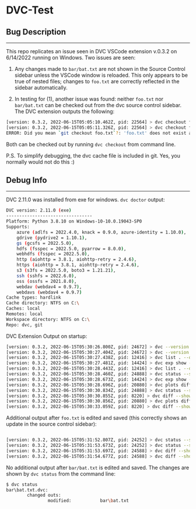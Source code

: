 # DVC-Test

## Bug Description

---

This repo replicates an issue seen in DVC VSCode extension v.0.3.2 on 6/14/2022 running on Windows. Two issues are seen:

1. Any changes made to `bar/bat.txt` are not shown in the Source Control sidebar unless the VSCode window is reloaded. This only appears to be true of nested files; changes to `foo.txt` are correctly reflected in the sidebar automatically.

2. In testing for (1), another issue was found: neither `foo.txt` nor `bar/bat.txt` can be checked out from the dvc source control sidebar. The DVC extension outputs the following:

```bash
[version: 0.3.2, 2022-06-15T05:05:10.462Z, pid: 22564] > dvc checkout foo.txt - INITIALIZED
[version: 0.3.2, 2022-06-15T05:05:11.326Z, pid: 22564] > dvc checkout foo.txt - FAILED with code 255 (890ms)
ERROR: Did you mean `git checkout foo.txt`?: 'foo.txt' does not exist as an output or a stage name in 'dvc.yaml': 'dvc.yaml' does not exist
```

Both can be checked out by running `dvc checkout` from command line.

P.S. To simplify debugging, the dvc cache file is included in git. Yes, you normally would not do this :)

## Debug Info

---

DVC 2.11.0 was installed from exe for windows. `dvc doctor` output:

```bash
DVC version: 2.11.0 (exe)
---------------------------------
Platform: Python 3.8.10 on Windows-10-10.0.19043-SP0
Supports:
    azure (adlfs = 2022.4.0, knack = 0.9.0, azure-identity = 1.10.0),
    gdrive (pydrive2 = 1.10.1),
    gs (gcsfs = 2022.5.0),
    hdfs (fsspec = 2022.5.0, pyarrow = 8.0.0),
    webhdfs (fsspec = 2022.5.0),
    http (aiohttp = 3.8.1, aiohttp-retry = 2.4.6),
    https (aiohttp = 3.8.1, aiohttp-retry = 2.4.6),
    s3 (s3fs = 2022.5.0, boto3 = 1.21.21),
    ssh (sshfs = 2022.6.0),
    oss (ossfs = 2021.8.0),
    webdav (webdav4 = 0.9.7),
    webdavs (webdav4 = 0.9.7)
Cache types: hardlink
Cache directory: NTFS on C:\
Caches: local
Remotes: local
Workspace directory: NTFS on C:\
Repo: dvc, git
```

DVC Extension Output on startup:

```bash
[version: 0.3.2, 2022-06-15T05:30:26.800Z, pid: 24672] > dvc --version - INITIALIZED
[version: 0.3.2, 2022-06-15T05:30:27.404Z, pid: 24672] > dvc --version - COMPLETED (623ms)
[version: 0.3.2, 2022-06-15T05:30:27.438Z, pid: 12416] > dvc list . --dvc-only -R --show-json - INITIALIZED
[version: 0.3.2, 2022-06-15T05:30:27.481Z, pid: 14424] > dvc exp show --show-json - INITIALIZED
[version: 0.3.2, 2022-06-15T05:30:28.443Z, pid: 12416] > dvc list . --dvc-only -R --show-json - COMPLETED (1024ms)
[version: 0.3.2, 2022-06-15T05:30:28.460Z, pid: 24888] > dvc status --show-json - INITIALIZED
[version: 0.3.2, 2022-06-15T05:30:28.673Z, pid: 14424] > dvc exp show --show-json - COMPLETED (1212ms)
[version: 0.3.2, 2022-06-15T05:30:28.696Z, pid: 20880] > dvc plots diff -o .dvc\tmp\plots --split --show-json - INITIALIZED
[version: 0.3.2, 2022-06-15T05:30:30.834Z, pid: 24888] > dvc status --show-json - COMPLETED (2390ms)
[version: 0.3.2, 2022-06-15T05:30:30.855Z, pid: 8220] > dvc diff --show-json - INITIALIZED
[version: 0.3.2, 2022-06-15T05:30:30.856Z, pid: 20880] > dvc plots diff -o .dvc\tmp\plots --split --show-json - COMPLETED (2180ms)
[version: 0.3.2, 2022-06-15T05:30:33.059Z, pid: 8220] > dvc diff --show-json - COMPLETED (2224ms)
```

Additional output after `foo.txt` is edited and saved (this correctly shows an update in the source control sidebar):

```bash

[version: 0.3.2, 2022-06-15T05:31:52.807Z, pid: 24252] > dvc status --show-json - INITIALIZED
[version: 0.3.2, 2022-06-15T05:31:53.673Z, pid: 24252] > dvc status --show-json - COMPLETED (885ms)
[version: 0.3.2, 2022-06-15T05:31:53.697Z, pid: 24588] > dvc diff --show-json - INITIALIZED
[version: 0.3.2, 2022-06-15T05:31:54.677Z, pid: 24588] > dvc diff --show-json - COMPLETED (1003ms)
```

No additional output after `bar/bat.txt` is edited and saved. The changes are shown by `dvc status` from the command line:

```bash
$ dvc status
bar\bat.txt.dvc:
        changed outs:
                modified:           bar\bat.txt
```
